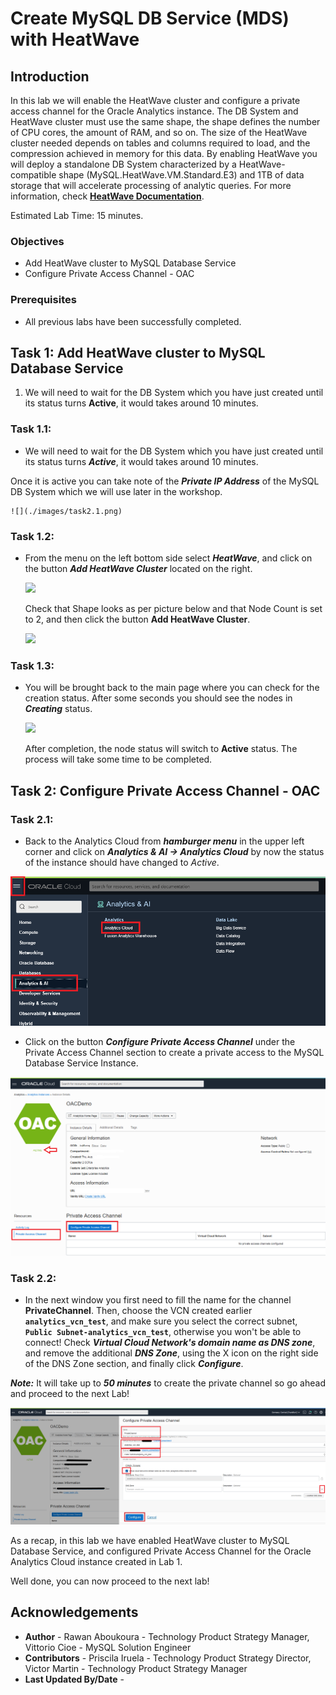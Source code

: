 # Create MySQL DB Service (MDS) with HeatWave 

## Introduction

In this lab we will enable the HeatWave cluster and configure a private access channel for the Oracle Analytics instance.
The DB System and HeatWave cluster must use the same shape, the shape defines the number of CPU cores, the amount of RAM, and so on. The size of the HeatWave cluster needed depends on tables and columns required to load, and the compression achieved in memory for this data.
By enabling HeatWave you will deploy a standalone DB System characterized by a HeatWave-compatible shape (MySQL.HeatWave.VM.Standard.E3) and 1TB of data storage that will accelerate processing of analytic queries. For more information, check **[HeatWave Documentation](https://docs.oracle.com/en-us/iaas/mysql-database/doc/heatwave1.html#GUID-9401C69A-B379-48EB-B96C-56462C23E4FD)**. 

Estimated Lab Time: 15 minutes.

### Objectives

-  Add HeatWave cluster to MySQL Database Service
-  Configure Private Access Channel - OAC

### Prerequisites

  - All previous labs have been successfully completed.

## **Task 1:** Add HeatWave cluster to MySQL Database Service

1. We will need to wait for the DB System which you have just created until its status turns  **Active**, it would takes around 10 minutes.

### **Task 1.1:**
- We will need to wait for the DB System which you have just created until its status turns  _**Active**_, it would takes around 10 minutes.

 Once it is active you can take note of the _**Private IP Address**_ of the MySQL DB System which we will use later in the workshop.

    ![](./images/task2.1.png)

### **Task 1.2:**
- From the menu on the left bottom side select _**HeatWave**_, and click on the button _**Add HeatWave Cluster**_ located on the right.
  
    ![](./images/task2.2.png)

  Check that Shape looks as per picture below and that Node Count is set to 2, and then click the button **Add HeatWave Cluster**.

    ![](./images/task2.2-1.png)

### **Task 1.3:**
- You will be brought back to the main page where you can check for the creation status. After some seconds you should see the nodes in _**Creating**_ status.
  
    ![](./images/task2.3.png)

  After completion, the node status will switch to **Active** status. The process will take some time to be completed. 

## **Task 2:** Configure Private Access Channel - OAC


### **Task 2.1:**

- Back to the Analytics Cloud from _**hamburger menu**_ in the upper left corner and click on _**Analytics & AI -> Analytics Cloud**_ by now the status of the instance should have changed to _Active_. 

![](./images/task4.2.png)

- Click on the button _**Configure Private Access Channel**_ under the Private Access Channel section to create a private access to the MySQL Database Service Instance.

![](./images/task4.4.png)

### **Task 2.2:**
- In the next window you first need to fill the name for the channel **PrivateChannel**. Then, choose the VCN created earlier **`analytics_vcn_test`**, and make sure you select the correct subnet, **`Public Subnet-analytics_vcn_test`**, otherwise you won't be able to connect!
Check _**Virtual Cloud Network's domain name as DNS zone**_, and remove the additional _**DNS Zone**_, using the X icon on the right side of the DNS Zone section, and finally click _**Configure**_.  

_**Note:**_ It will take up to _**50 minutes**_ to create the private channel so go ahead and proceed to the next Lab! 

![](./images/task4.5.png)

As a recap, in this lab we have enabled HeatWave cluster to MySQL Database Service, and configured Private Access Channel for the Oracle Analytics Cloud instance created in Lab 1. 
 
Well done, you can now proceed to the next lab!



## Acknowledgements
- **Author** - Rawan Aboukoura - Technology Product Strategy Manager, Vittorio Cioe - MySQL Solution Engineer
- **Contributors** - Priscila Iruela - Technology Product Strategy Director, Victor Martin - Technology Product Strategy Manager 
- **Last Updated By/Date** -
